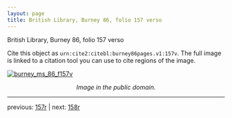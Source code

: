 ```yaml
---
layout: page
title: British Library, Burney 86, folio 157 verso
---
```


British Library, Burney 86, folio 157 verso

Cite this object as `urn:cite2:citebl:burney86pages.v1:157v`.  The full image is linked to a citation tool you can use to cite regions of the image.

[![burney_ms_86_f157v](http://www.homermultitext.org/iipsrv?IIIF=/project/homer/pyramidal/deepzoom/citebl/burney86imgs/v1/burney_ms_86_f157v.tif/full/800,/0/default.jpg)](http://www.homermultitext.org/ict2/?urn=urn:cite2:citebl:burney86imgs.v1:burney_ms_86_f157v) 

<p style="text-align: center; font-style: italic;">Image in the public domain.</p>

---

previous: [157r](../157r/) | next: [158r](../158r/)